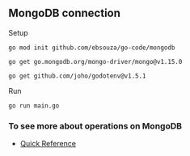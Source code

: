 ## MongoDB connection

Setup
```
go mod init github.com/ebsouza/go-code/mongodb

go get go.mongodb.org/mongo-driver/mongo@v1.15.0

go get github.com/joho/godotenv@v1.5.1
```

Run
```
go run main.go
```


### To see more about operations on MongoDB

- [Quick Reference](https://www.mongodb.com/docs/drivers/go/current/quick-reference/)